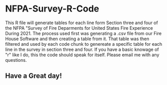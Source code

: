 # NFPA-Survey-R-Code
This R file will generate tables for each line form Section three and four of the NFPA "Survey of Fire Deparments for United States Fire Experience During 2021. The process used first was generating a .csv file from our Fire House Software and then creating a table from it. That table was then filtered and used by each code chunk to genereate a specific table for each line in the survey in section three and four. If you have a basic knowage of "r" like I do, this the code should speak for itself. Please email me with any questions. 
## Have a Great day!
